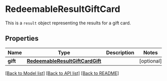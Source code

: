 # RedeemableResultGiftCard

This is a `result` object representing the results for a gift card.

## Properties
Name | Type | Description | Notes
------------ | ------------- | ------------- | -------------
**gift** | [**RedeemableResultGiftCardGift**](RedeemableResultGiftCardGift.md) |  | [optional] 

[[Back to Model list]](../README.md#documentation-for-models) [[Back to API list]](../README.md#documentation-for-api-endpoints) [[Back to README]](../README.md)


